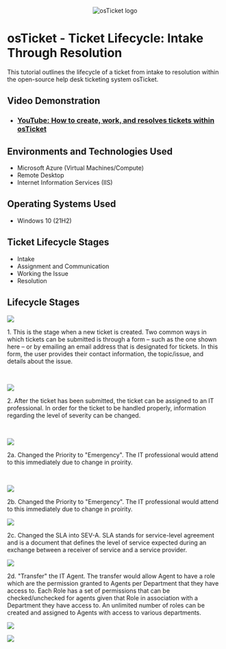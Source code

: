 <p align="center">
<img src="https://i.imgur.com/Clzj7Xs.png" alt="osTicket logo"/>
</p>

<h1>osTicket - Ticket Lifecycle: Intake Through Resolution</h1>
This tutorial outlines the lifecycle of a ticket from intake to resolution within the open-source help desk ticketing system osTicket.<br />


<h2>Video Demonstration</h2>

- ### [YouTube: How to create, work, and resolves tickets within osTicket](https://www.youtube.com)

<h2>Environments and Technologies Used</h2>

- Microsoft Azure (Virtual Machines/Compute)
- Remote Desktop
- Internet Information Services (IIS)

<h2>Operating Systems Used </h2>

- Windows 10</b> (21H2)

<h2>Ticket Lifecycle Stages</h2>

- Intake
- Assignment and Communication
- Working the Issue
- Resolution

<h2>Lifecycle Stages</h2>

<p>
<img src="https://i.imgur.com/TiK9JEj.png"/>
</p>
<p>
1. This is the stage when a new ticket is created. Two common ways in which tickets can be submitted is through a form – such as the one shown here – or by emailing an   email address that is designated for tickets. In this form, the user provides their contact information, the topic/issue, and details about the issue.
</p>
<br />

<p>
<img src="https://i.imgur.com/ETchcQn.png"/>
</p>
<p>
2. After the ticket has been submitted, the ticket can be assigned to an IT professional. In order for the ticket to be handled properly, information regarding the       level of severity can be changed. 
</p>
<br />

<p>
<img src="https://i.imgur.com/4XSYrfu.png"/>
</p>
<p>
2a. Changed the Priority to "Emergency". The IT professional would attend to this immediately due to change in proirity.
</p>
<br />
<p>
<img src="https://i.imgur.com/VAvKsXN.png"/>
</p>
<p>
2b. Changed the Priority to "Emergency". The IT professional would attend to this immediately due to change in proirity.
</p>
<p>
<img src="https://i.imgur.com/1nBtM96.png"/>
</p>
<p>
2c. Changed the SLA into SEV-A. SLA stands for service-level agreement and is a document that defines the level of service expected during an exchange between a          receiver of service and a service provider.
</p>
<p>
<img src="https://i.imgur.com/0fXtldR.png"/>
</p>
2d. "Transfer" the IT Agent. The transfer would allow Agent to have a role which are the permission granted to Agents per Department that they have access to. Each       Role   has a set of permissions that can be checked/unchecked for agents given that Role in association with a Department they have access to. An unlimited number of   roles   can be created and assigned to Agents with access to various departments.
<p>
<img src="https://i.imgur.com/c4VrDbF.png"/>
</p>
<p>
<img src="https://i.imgur.com/3z4GxqE.png"/>
</p>
